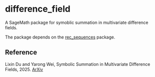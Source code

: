 # difference_field
A SageMath package for symoblic summation in multivariate difference fields. 

The package depends on the [rec_sequences](https://github.com/PhilippNuspl/rec_sequences) package.

## Reference
Lixin Du and Yarong Wei, Symbolic Summation in Multivariate Difference Fields, 2025. [ArXiv](https://arxiv.org/abs/2401.13933)
